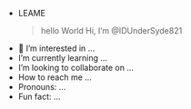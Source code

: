 -  LEAME
    >hello World 
Hi, I’m @IDUnderSyde821
- 👀 I’m interested in ...
-  I’m currently learning ...
- I’m looking to collaborate on ...
- How to reach me ...
- Pronouns: ...
- Fun fact: ...

<!---
IDUnderSyde821/IDUnderSyde821 is a ✨ special ✨ repository because its `README.md` (this file) appears on your GitHub profile.
You can click the Preview link to take a look at your changes.
--->
